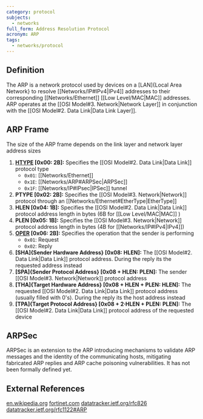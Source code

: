 ```yaml
---
category: protocol
subjects:
  - networks
full_form: Address Resolution Protocol
acronym: ARP
tags:
  - networks/protocol
---
```


## Definition
The ARP is a network protocol used by devices on a [LAN]{Local Area Network} to resolve [[Networks/IP#IPv4|IPv4]] addresses to their corresponding [[Networks/Ethernet]] [[Low Level/MAC|MAC]] addresses. ARP operates at the [[OSI Model#3. Network|Network Layer]] in conjunction with the [[OSI Model#2. Data Link|Data Link Layer]].

## ARP Frame
The size of the ARP frame depends on the link layer and network layer address sizes
1. **[HTYPE](https://www.iana.org/assignments/arp-parameters/arp-parameters.xhtml#arp-parameters-2) \[0x00: 2B\]:** Specifies the [[OSI Model#2. Data Link|Data Link]] protocol type
	- `0x01`: [[Networks/Ethernet]]
	- `0x1E`: [[Networks/ARP#ARPSec|ARPSec]]
	- `0x1F`: [[Networks/IP#IPsec|IPSec]] tunnel
2. **PTYPE \[0x02: 2B\]:** Specifies the [[OSI Model#3. Network|Network]] protocol through an [[Networks/Ethernet#EtherType|EtherType]]
3. **HLEN \[0x04: 1B\]:** Specifies the [[OSI Model#2. Data Link|Data Link]] protocol address length in bytes (6B for [[Low Level/MAC|MAC]] )
4. **PLEN \[0x05: 1B\]:** Specifies the [[OSI Model#3. Network|Network]] protocol address length in bytes (4B for [[Networks/IP#IPv4|IPv4]])
5. **[OPER]((https://www.iana.org/assignments/arp-parameters/arp-parameters.xhtml#arp-parameters-3)) \[0x06: 2B\]:** Specifies the operation that the sender is performing
	- `0x01`: Request
	- `0x02`: Reply
6. **[SHA]{Sender Hardware Address} \[0x08: HLEN\]:** The [[OSI Model#2. Data Link|Data Link]] protocol address. During the reply its the requested address instead
7. **[SPA]{Sender Protocol Address} \[0x08 + HLEN: PLEN\]:** The sender [[OSI Model#3. Network|Network]] protocol address
8. **[THA]{Target Hardware Address} \[0x08 + HLEN + PLEN: HLEN\]:** The requested [[OSI Model#2. Data Link|Data Link]] protocol address (usually filled with 0's). During the reply its the host address instead
9. **[TPA]{Target Protocol Address} \[0x08 + 2$\cdot$HLEN + PLEN: PLEN\]:** The [[OSI Model#2. Data Link|Data Link]] protocol address of the requested device

## ARPSec
ARPSec is an extension to the ARP introducing mechanisms to validate ARP messages and the identity of the communicating hosts, mitigating fabricated ARP replies and ARP cache poisoning vulnerabilities.
It has not been formally defined yet.

## External References
[en.wikipedia.org](https://en.wikipedia.org/wiki/Address_Resolution_Protocol)
[fortinet.com](https://www.fortinet.com/resources/cyberglossary/what-is-arp)
[datatracker.ietf.org/rfc826](https://datatracker.ietf.org/doc/html/rfc826)
[datatracker.ietf.org/rfc1122#ARP](https://datatracker.ietf.org/doc/html/rfc1122#page-22)
